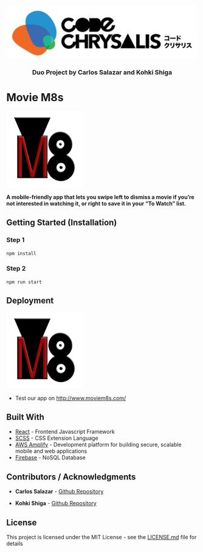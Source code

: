 <p align="center">
 <img width=500px height=px src="./public/cc.png"/>
</p>

<h3 align="center">Duo Project by Carlos Salazar and  Kohki Shiga</h3>

# Movie M8s

<p align="left">
 <img width=200px height=px src="./public/MovieM8SLogo.png"/>
</p>


**A mobile-friendly app that lets you swipe left to dismiss a movie if you’re not interested in watching it, or right to save it in your “To Watch” list.**

## Getting Started (Installation)

### Step 1
```
npm install
```

### Step 2
```
npm run start
```

## Deployment

<p align="left">
 <img width=200px height=px src="./public/MovieM8SLogo.png"/>
</p>

 - Test our app on http://www.moviem8s.com/

## [](https://gist.github.com/PurpleBooth/109311bb0361f32d87a2#built-with)Built With

-   [React](https://reactjs.org/)  - Frontend Javascript Framework
-   [SCSS](https://sass-lang.com/)  - CSS Extension Language
-   [AWS Amplify](https://aws.amazon.com/amplify/)  - Development platform for building secure, scalable mobile and web applications
- [Firebase](https://firebase.google.com/) - NoSQL Database

## Contributors / Acknowledgments

-   ****Carlos Salazar****  - [Github Repository](https://github.com/CarlosIUSalazar)

-   ****Kohki Shiga****  - [Github Repository](https://github.com/CarlosIUSalazar)

## License

This project is licensed under the MIT License - see the  [LICENSE.md](https://gist.github.com/PurpleBooth/LICENSE.md)  file for details

